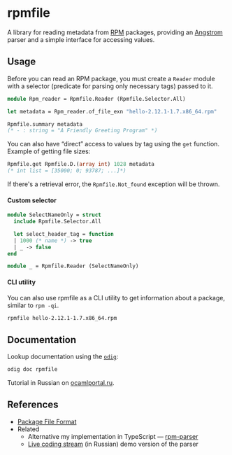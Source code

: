 # rpmfile

A library for reading metadata from [RPM] packages, providing an [Angstrom] parser and a simple interface for accessing values.

## Usage

Before you can read an RPM package, you must create a `Reader` module with a selector (predicate for parsing only necessary tags) passed to it. 

```ocaml
module Rpm_reader = Rpmfile.Reader (Rpmfile.Selector.All)

let metadata = Rpm_reader.of_file_exn "hello-2.12.1-1.7.x86_64.rpm"

Rpmfile.summary metadata
(* - : string = "A Friendly Greeting Program" *)
```

You can also have “direct” access to values by tag using the `get` function. 
Example of getting file sizes:
```ocaml
Rpmfile.get Rpmfile.D.(array int) 1028 metadata
(* int list = [35000; 0; 93787; ...]*)
```

If there's a retrieval error, the `Rpmfile.Not_found` exception will be thrown.

#### Custom selector 

```ocaml
module SelectNameOnly = struct
  include Rpmfile.Selector.All

  let select_header_tag = function 
  | 1000 (* name *) -> true
  | _ -> false
end

module _ = Rpmfile.Reader (SelectNameOnly)
```

#### CLI utility

You can also use rpmfile as a CLI utility to get information about a package, similar to `rpm -qi`.

```bash
rpmfile hello-2.12.1-1.7.x86_64.rpm
```

## Documentation

Lookup documentation using the [`odig`](https://github.com/b0-system/odig):
```bash
odig doc rpmfile
```

Tutorial in Russian on [ocamlportal.ru](https://ocamlportal.ru/libraries/parsers/rpmfile).

## References

- [Package File Format](https://refspecs.linuxbase.org/LSB_4.1.0/LSB-Core-generic/LSB-Core-generic/pkgformat.html)
- Related
  - Alternative my implementation in TypeScript &mdash; [rpm-parser](https://github.com/dx3mod/rpm-parser) 
  - [Live coding stream](https://youtu.be/tsI-ZypQ9O0?si=Oghi1yv-2BRkUb7r) (in Russian) demo version of the parser


[Angstrom]: https://github.com/inhabitedtype/angstrom
[RPM]: https://en.wikipedia.org/wiki/RPM_Package_Manager